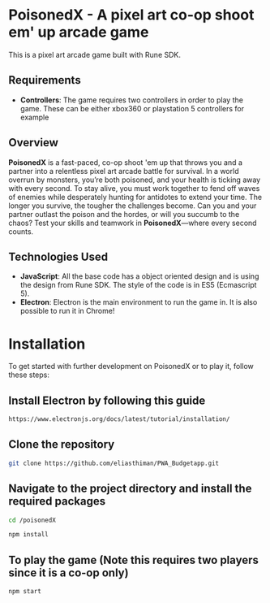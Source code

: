 # PoisonedX - A pixel art co-op shoot em' up arcade game

This is a pixel art arcade game built with Rune SDK. 

## Requirements 
- **Controllers**: The game requires two controllers in order to play the game. These can be either xbox360 or playstation 5 controllers for example


## Overview

**PoisonedX** is a fast-paced, co-op shoot 'em up that throws you and a partner into a relentless pixel art arcade battle for survival. In a world overrun by monsters, you’re both poisoned, and your health is ticking away with every second. To stay alive, you must work together to fend off waves of enemies while desperately hunting for antidotes to extend your time. The longer you survive, the tougher the challenges become. Can you and your partner outlast the poison and the hordes, or will you succumb to the chaos? Test your skills and teamwork in **PoisonedX**—where every second counts.

## Technologies Used

- **JavaScript**: All the base code has a object oriented design and is using the design from Rune SDK. The style of the code is in ES5 (Ecmascript 5).
- **Electron**: Electron is the main environment to run the game in. It is also possible to run it in Chrome!

# Installation

To get started with further development on PoisonedX or to play it, follow these steps:

## Install Electron by following this guide
```bash
https://www.electronjs.org/docs/latest/tutorial/installation/
```

## Clone the repository
```bash
git clone https://github.com/eliasthiman/PWA_Budgetapp.git
```

## Navigate to the project directory and install the required packages
```bash
cd /poisonedX
```
```bash
npm install
```

## To play the game (Note this requires two players since it is a co-op only)

```bash
npm start 
```

